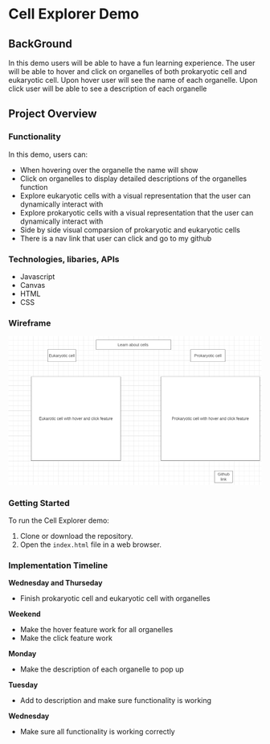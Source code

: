 # Cell Explorer Demo

## BackGround
In this demo users will be able to have a fun learning experience. The user will be able to hover and click on organelles of both prokaryotic cell and eukaryotic cell. Upon hover user will see the name of each organelle. Upon click user will be able to see a description of each organelle 

## Project Overview

### Functionality

In this demo, users can:

- When hovering over the organelle the name will show
- Click on organelles to display detailed descriptions of the organelles function
- Explore eukaryotic cells with a visual representation that the user can dynamically interact with
- Explore prokaryotic cells with a visual representation that the user can dynamically interact with
- Side by side visual comparsion of prokaryotic and eukaryotic cells
- There is a nav link that user can click and go to my github

### Technologies, libaries, APIs 
- Javascript
- Canvas 
- HTML
- CSS

### Wireframe 

![Alt text](image.png)

### Getting Started

To run the Cell Explorer demo:

1. Clone or download the repository.
2. Open the `index.html` file in a web browser.

### Implementation Timeline 
**Wednesday and Thurseday** 
- Finish prokaryotic cell and eukaryotic cell with organelles 

**Weekend** 
- Make the hover feature work for all organelles
- Make the click feature work 

**Monday** 
- Make the description of each organelle to pop up 

**Tuesday** 
- Add to description and make sure functionality is working 

**Wednesday**
- Make sure all functionality is working correctly